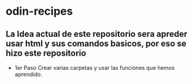 # odin-recipes

## La Idea actual de este repositorio sera apreder usar html y sus comandos basicos, por eso se hizo este repositorio

- 1er Paso Crear varias carpetas y usar las funciones que hemos aprendido.